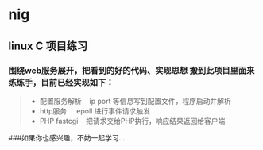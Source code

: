 # nig
## linux C 项目练习

### 围绕web服务展开，把看到的好的代码、实现思想 搬到此项目里面来练练手，目前已经实现如下：
> * 配置服务解析    ip port 等信息写到配置文件，程序启动并解析
> * http服务       epoll 进行事件请求触发
> * PHP fastcgi    把请求交给PHP执行，响应结果返回给客户端 


###如果你也感兴趣，不妨一起学习...
